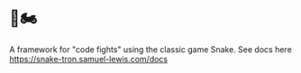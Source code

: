 # 🐍🏍️

A framework for "code fights" using the classic game Snake. See docs here https://snake-tron.samuel-lewis.com/docs

